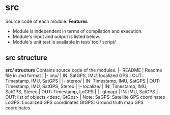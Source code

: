 # src
Source code of each module.
**Features**
* Module is independent in terms of compilation and execution.
* Module's input and output is listed below.
* Module's unit test is available in test/ tool/ script/

## src structure
**src/ structure**
     Contains source code of the modules.
     |- README    | Readme file in .md format |
     |- imu/      | IN: SatGPS, IMU, localized GPS | OUT: Timestamp, IMU, SatGPS |
     |- stereo/   | IN: Timestamp, IMU, SatGPS | OUT: Timestamp, IMU, SatGPS, Stereo |
     |- localize/ | IN: Timestamp, IMU, SatGPS, Stereo | OUT: Timestamp, LoGPS |
     |- gtmap/    | IN: IMU, SatGPS | OUT: list of objects <desc, GtGps> |
     Note: SaGPS: Satellite GPS coordinates
           LoGPS: Localized GPS coordinates
           GtGPS: Ground truth map GPS coordinates 

